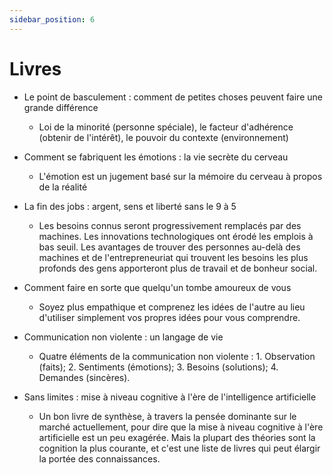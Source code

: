 ```yaml
---
sidebar_position: 6
---
```


# Livres

+ Le point de basculement : comment de petites choses peuvent faire une grande différence
  + Loi de la minorité (personne spéciale), le facteur d'adhérence (obtenir de l'intérêt), le pouvoir du contexte (environnement)

+ Comment se fabriquent les émotions : la vie secrète du cerveau
  + L'émotion est un jugement basé sur la mémoire du cerveau à propos de la réalité

+ La fin des jobs : argent, sens et liberté sans le 9 à 5

  + Les besoins connus seront progressivement remplacés par des machines. Les innovations technologiques ont érodé les emplois à bas seuil. Les avantages de trouver des personnes au-delà des machines et de l'entrepreneuriat qui trouvent les besoins les plus profonds des gens apporteront plus de travail et de bonheur social.

+ Comment faire en sorte que quelqu'un tombe amoureux de vous
  + Soyez plus empathique et comprenez les idées de l'autre au lieu d'utiliser simplement vos propres idées pour vous comprendre.

+ Communication non violente : un langage de vie
  + Quatre éléments de la communication non violente : 1. Observation (faits); 2. Sentiments (émotions); 3. Besoins (solutions); 4. Demandes (sincères).

+ Sans limites : mise à niveau cognitive à l'ère de l'intelligence artificielle
  + Un bon livre de synthèse, à travers la pensée dominante sur le marché actuellement, pour dire que la mise à niveau cognitive à l'ère artificielle est un peu exagérée. Mais la plupart des théories sont la cognition la plus courante, et c'est une liste de livres qui peut élargir la portée des connaissances.
